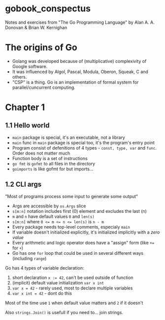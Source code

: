 # gobook_conspectus

Notes and exercises from "The Go Programming Language" by Alan A. A. Donovan &amp; Brian W. Kernighan

# The origins of Go 

- Golang was developed because of (multiplicative) complexivity of Google software.
- It was influenced by Algol, Pascal, Modula, Oberon, Squeak, C and others.
- "CSP" is a thing. Go is an implementation of formal system for parallel/cuncurrent computing.

# Chapter 1

## 1.1 Hello world

- `main` package is special, it's an executable, not a library
- `main` func in `main` package is special too, it's the program's entry point
- Program consist of defenitions of 4 types - `const, type, var` and `func`. Order does not matter much
- Function body is a set of instructions
- `go fmt` is `gofmt` to all files in the directory
- `goimports` is like gofmt for but imports...


## 1.2 CLI args

"Most of programs process some input to generate some output"

- Args are accessible by `os.Args` slice
- `s[m:n]` notation includes first (0) element and excludes the last (n)
- `m` and `n` have default values `0` and `len(s)`
- `s[m:n]` where `0 <= m <= n <= len(s)` is `n - m`
-  Every package needs top-level comments, especialy `main`
- If variable doesn't initialized explicitly, it's initialized implicitly with a *zero value*
- Every arithmetic and logic operator does have a "assign" form (like `+=` for `+`)
- Go has one `for` loop that could be used in several different ways (including `range`)

Go has 4 types of variable declaration:

1. short declaration `x := 42`, can't be used outside of function
2. (implicit) default value initialization `var x int`
3. `var x = 42` - rarely used, most to declare multiple variables
4. `var x int = 42` - dont do this

Most of the time use `1` when default value matters and `2` if it doesn't

Also `strings.Join()` is usefull if you need to... join strings.

# 